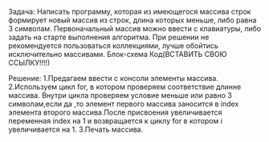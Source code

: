 Задача:
Написать программу, которая из имеющегося массива строк формирует новый массив из строк, длина которых меньше, либо равна 3 символам. Первоначальный массив можно ввести с клавиатуры, либо задать на старте выполнения алгоритма. При решении не рекомендуется пользоваться коллекциями, лучше обойтись исключительно массивами.
Блок-схема Код(ВСТАВИТЬ СВОЮ ССЫЛКУ!!!!)

Решение:
1.Предагаем ввести с консоли элементы массива.
2.Используем цикл for, в котором проверяем соответствие длинне массива.
Внутри цикла проверяем условие меньше или равно 3 символам,если да ,то элемент первого массива заносится в index элемента второго массива.После присвоения увеличивается переменная index на 1 и возвращается к циклу for в котором i увеличивается на 1.
3.Печать массива.